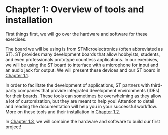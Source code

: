 # Chapter 1: Overview of tools and installation

First things first, we will go over the hardware and software for these exercises.

The board we will be using is from STMicroelectronics (often abbreviated as ST). ST provides many development boards that allow hobbyists, students, and even professionals prototype countless applications. In our exercises, we will be using the ST board to interface with a microphone for input and an audio jack for output. We will present these devices and our ST board in [Chapter 1.1](1/hardware.md).

In order to facilitate the development of applications, ST partners with third-party companies that provide integrated development environments (IDEs) for their boards. These tools can sometimes be overwhelming as they allow a lot of customization, but they are meant to help you! Attention to detail and reading the documentation will help you in your successful workflow. More on these tools and their installation in [Chapter 1.2](2/software/_intro.md).

In [Chapter 1.3](3/blinking_led/instructions.md), we will combine the hardware and software to build our first project!